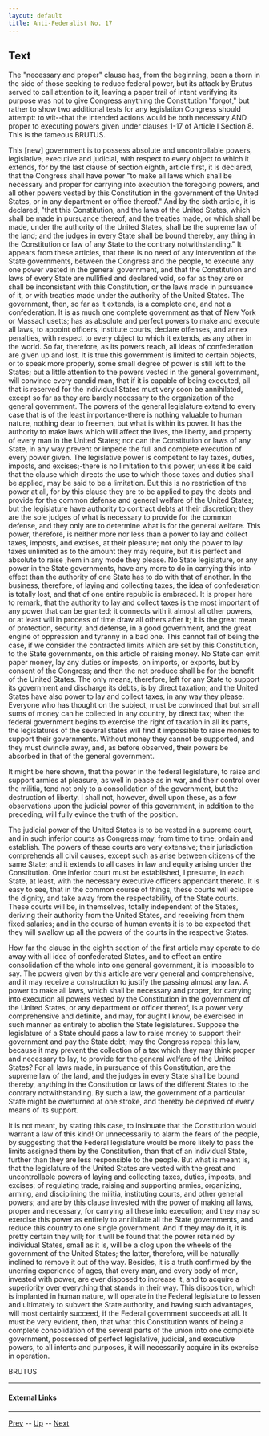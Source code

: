 ```yaml
---
layout: default
title: Anti-Federalist No. 17
---
```


## Text

The "necessary and proper" clause has, from the beginning, been a thorn in the side of those seeking to reduce federal power, but its attack by Brutus served to call attention to it, leaving a paper trail of intent verifying its purpose was not to give Congress anything the Constitution "forgot," but rather to show two additional tests for any legislation Congress should attempt: to wit--that the intended actions would be both necessary AND proper to executing powers given under clauses 1-17 of Article I Section 8. This is the fameous BRUTUS.

This [new] government is to possess absolute and uncontrollable powers, legislative, executive and judicial, with respect to every object to which it extends, for by the last clause of section eighth, article first, it is declared, that the Congress shall have power "to make all laws which shall be necessary and proper for carrying into execution the foregoing powers, and all other powers vested by this Constitution in the government of the United States, or in any department or office thereof." And by the sixth article, it is declared, "that this Constitution, and the laws of the United States, which shall be made in pursuance thereof, and the treaties made, or which shall be made, under the authority of the United States, shall be the supreme law of the land; and the judges in every State shall be bound thereby, any thing in the Constitution or law of any State to the contrary notwithstanding." It appears from these articles, that there is no need of any intervention of the State governments, between the Congress and the people, to execute any one power vested in the general government, and that the Constitution and laws of every State are nullified and declared void, so far as they are or shall be inconsistent with this Constitution, or the laws made in pursuance of it, or with treaties made under the authority of the United States. The government, then, so far as it extends, is a complete one, and not a confederation. It is as much one complete government as that of New York or Massachusetts; has as absolute and perfect powers to make and execute all laws, to appoint officers, institute courts, declare offenses, and annex penalties, with respect to every object to which it extends, as any other in the world. So far, therefore, as its powers reach, all ideas of confederation are given up and lost. It is true this government is limited to certain objects, or to speak more properly, some small degree of power is still left to the States; but a little attention to the powers vested in the general government, will convince every candid man, that if it is capable of being executed, all that is reserved for the individual States must very soon be annihilated, except so far as they are barely necessary to the organization of the general government. The powers of the general legislature extend to every case that is of the least importance-there is nothing valuable to human nature, nothing dear to freemen, but what is within its power. It has the authority to make laws which will affect the lives, the liberty, and property of every man in the United States; nor can the Constitution or laws of any State, in any way prevent or impede the full and complete execution of every power given. The legislative power is competent to lay taxes, duties, imposts, and excises;-there is no limitation to this power, unless it be said that the clause which directs the use to which those taxes and duties shall be applied, may be said to be a limitation. But this is no restriction of the power at all, for by this clause they are to be applied to pay the debts and provide for the common defense and general welfare of the United States; but the legislature have authority to contract debts at their discretion; they are the sole judges of what is necessary to provide for the common defense, and they only are to determine what is for the general welfare. This power, therefore, is neither more nor less than a power to lay and collect taxes, imposts, and excises, at their pleasure; not only the power to lay taxes unlimited as to the amount they may require, but it is perfect and absolute to raise ;hem in any mode they please. No State legislature, or any power in the State governments, have any more to do in carrying this into effect than the authority of one State has to do with that of another. In the business, therefore, of laying and collecting taxes, the idea of confederation is totally lost, and that of one entire republic is embraced. It is proper here to remark, that the authority to lay and collect taxes is the most important of any power that can be granted; it connects with it almost all other powers, or at least will in process of time draw all others after it; it is the great mean of protection, security, and defense, in a good government, and the great engine of oppression and tyranny in a bad one. This cannot fail of being the case, if we consider the contracted limits which are set by this Constitution, to the State governments, on this article of raising money. No State can emit paper money, lay any duties or imposts, on imports, or exports, but by consent of the Congress; and then the net produce shall be for the benefit of the United States. The only means, therefore, left for any State to support its government and discharge its debts, is by direct taxation; and the United States have also power to lay and collect taxes, in any way they please. Everyone who has thought on the subject, must be convinced that but small sums of money can he collected in any country, by direct tax; when the federal government begins to exercise the right of taxation in all its parts, the legislatures of the several states will find it impossible to raise monies to support their governments. Without money they cannot be supported, and they must dwindle away, and, as before observed, their powers be absorbed in that of the general government.

It might be here shown, that the power in the federal legislature, to raise and support armies at pleasure, as well in peace as in war, and their control over the militia, tend not only to a consolidation of the government, but the destruction of liberty. I shall not, however, dwell upon these, as a few observations upon the judicial power of this government, in addition to the preceding, will fully evince the truth of the position.

The judicial power of the United States is to be vested in a supreme court, and in such inferior courts as Congress may, from time to time, ordain and establish. The powers of these courts are very extensive; their jurisdiction comprehends all civil causes, except such as arise between citizens of the same State; and it extends to all cases in law and equity arising under the Constitution. One inferior court must be established, I presume, in each State, at least, with the necessary executive officers appendant thereto. It is easy to see, that in the common course of things, these courts will eclipse the dignity, and take away from the respectability, of the State courts. These courts will be, in themselves, totally independent of the States, deriving their authority from the United States, and receiving from them fixed salaries; and in the course of human events it is to be expected that they will swallow up all the powers of the courts in the respective States.

How far the clause in the eighth section of the first article may operate to do away with all idea of confederated States, and to effect an entire consolidation of the whole into one general government, it is impossible to say. The powers given by this article are very general and comprehensive, and it may receive a construction to justify the passing almost any law. A power to make all laws, which shall be necessary and proper, for carrying into execution all powers vested by the Constitution in the government of the United States, or any department or officer thereof, is a power very comprehensive and definite, and may, for aught I know, be exercised in such manner as entirely to abolish the State legislatures. Suppose the legislature of a State should pass a law to raise money to support their government and pay the State debt; may the Congress repeal this law, because it may prevent the collection of a tax which they may think proper and necessary to lay, to provide for the general welfare of the United States? For all laws made, in pursuance of this Constitution, are the supreme law of the land, and the judges in every State shall be bound thereby, anything in the Constitution or laws of the different States to the contrary notwithstanding. By such a law, the government of a particular State might be overturned at one stroke, and thereby be deprived of every means of its support.

It is not meant, by stating this case, to insinuate that the Constitution would warrant a law of this kind! Or unnecessarily to alarm the fears of the people, by suggesting that the Federal legislature would be more likely to pass the limits assigned them by the Constitution, than that of an individual State, further than they are less responsible to the people. But what is meant is, that the legislature of the United States are vested with the great and uncontrollable powers of laying and collecting taxes, duties, imposts, and excises; of regulating trade, raising and supporting armies, organizing, arming, and disciplining the militia, instituting courts, and other general powers; and are by this clause invested with the power of making all laws, proper and necessary, for carrying all these into execution; and they may so exercise this power as entirely to annihilate all the State governments, and reduce this country to one single government. And if they may do it, it is pretty certain they will; for it will be found that the power retained by individual States, small as it is, will be a clog upon the wheels of the government of the United States; the latter, therefore, will be naturally inclined to remove it out of the way. Besides, it is a truth confirmed by the unerring experience of ages, that every man, and every body of men, invested with power, are ever disposed to increase it, and to acquire a superiority over everything that stands in their way. This disposition, which is implanted in human nature, will operate in the Federal legislature to lessen and ultimately to subvert the State authority, and having such advantages, will most certainly succeed, if the Federal government succeeds at all. It must be very evident, then, that what this Constitution wants of being a complete consolidation of the several parts of the union into one complete government, possessed of perfect legislative, judicial, and executive powers, to all intents and purposes, it will necessarily acquire in its exercise in operation.

BRUTUS

---
#### External Links

---

[Prev](16.md) -- [Up](README.md) -- [Next](18.md)